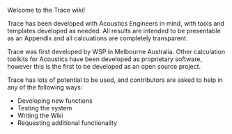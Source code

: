 Welcome to the Trace wiki!

Trace has been developed with Acoustics Engineers in mind, with tools and templates developed as needed. All results are intended to be presentable as an Appendix and all calcuations are completely transparent. 

Trace was first developed by WSP in Melbourne Australia. Other calculation toolkits for Acoustics have been developed as proprietary software, however this is the first to be developed as an open source project.

Trace has lots of potential to be used, and contributors are asked to help in any of the following ways:
- Developing new functions
- Testing the system
- Writing the Wiki 
- Requesting additional functionality
